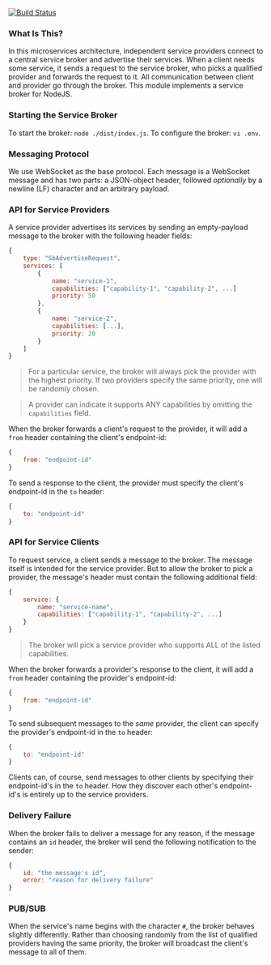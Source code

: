 [![Build Status](https://travis-ci.org/ken107/service-broker.svg?branch=master)](https://travis-ci.org/ken107/service-broker)

### What Is This?
In this microservices architecture, independent service providers connect to a central service broker and advertise their services.  When a client needs some service, it sends a request to the service broker, who picks a qualified provider and forwards the request to it.  All communication between client and provider go through the broker.  This module implements a service broker for NodeJS.

### Starting the Service Broker
To start the broker: `node ./dist/index.js`.
To configure the broker: `vi .env`.

### Messaging Protocol
We use WebSocket as the base protocol.  Each message is a WebSocket message and has two parts: a JSON-object header, followed _optionally_ by a newline (LF) character and an arbitrary payload.

### API for Service Providers
A service provider advertises its services by sending an empty-payload message to the broker with the following header fields:
```javascript
{
    type: "SbAdvertiseRequest",
    services: [
        {
            name: "service-1",
            capabilities: ["capability-1", "capability-2", ...]
            priority: 50
        },
        {
            name: "service-2",
            capabilities: [...],
            priority: 20
        }
    ]
}
```

> For a particular service, the broker will always pick the provider with the highest priority. If two providers specify the same priority, one will be randomly chosen.

> A provider can indicate it supports ANY capabilities by omitting the `capabilities` field. 

When the broker forwards a client's request to the provider, it will add a `from` header containing the client's endpoint-id:
```javascript
{
    from: "endpoint-id"
}
```

To send a response to the client, the provider must specify the client's endpoint-id in the `to` header:
```javascript
{
    to: "endpoint-id"
}
```

### API for Service Clients
To request service, a client sends a message to the broker.  The message itself is intended for the service provider.  But to allow the broker to pick a provider, the message's header must contain the following additional field:
```javascript
{
    service: {
        name: "service-name",
        capabilities: ["capability-1", "capability-2", ...]
    }
}
```

> The broker will pick a service provider who supports ALL of the listed capabilities.

When the broker forwards a provider's response to the client, it will add a `from` header containing the provider's endpoint-id:
```javascript
{
    from: "endpoint-id"
}
```

To send subsequent messages to the _same_ provider, the client can specify the provider's endpoint-id in the `to` header:
```javascript
{
    to: "endpoint-id"
}
```

Clients can, of course, send messages to other clients by specifying their endpoint-id's in the `to` header.  How they discover each other's endpoint-id's is entirely up to the service providers.

### Delivery Failure
When the broker fails to deliver a message for any reason, if the message contains an `id` header, the broker will send the following notification to the sender:
```javascript
{
    id: "the message's id",
    error: "reason for delivery failure"
}
```

### PUB/SUB
When the service's name begins with the character `#`, the broker behaves slightly differently.  Rather than choosing randomly from the list of qualified providers having the same priority, the broker will broadcast the client's message to all of them.
